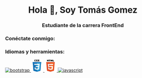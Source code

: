 <h1 align="center">Hola 👋, Soy Tomás Gomez</h1>
<h3 align="center">Estudiante de la carrera FrontEnd</h3>

<h3 align="left">Conéctate conmigo:</h3 >
<p align="left">
</p>

<h3 align="left">Idiomas y herramientas:</h3>
<p align="left"> <a href="https://getbootstrap.com" target="_blank" rel="noreferrer"> <img src="https://raw.githubusercontent.com/devicons/devicon /master/icons/bootstrap/bootstrap-plain-wordmark.svg" alt="bootstrap" width="40" height="40"/> </a> <a href="https://www.w3schools.com /css/" target="_blank" rel="noreferrer"> <img src="https://raw.githubusercontent.com/devicons/devicon/master/icons/css3/css3-original-wordmark.svg" alt= "css3" width="40" height="40"/> </a> <a href="https://www.w3.org/html/" target="_blank" rel="noreferrer"> <img src="https://raw.githubusercontent.com/devicons/devicon/master/icons/html5/html5-original-wordmark.svg" alt="html5" width="40" height="40"/><a href="https://developer.mozilla.org/en-US/docs/Web/JavaScript" target="_blank" rel="noreferrer"> <img src="https://raw. githubusercontent.com/devicons/devicon/master/icons/javascript/javascript-original.svg" alt="javascript" width="40" height="40"/> </a>
